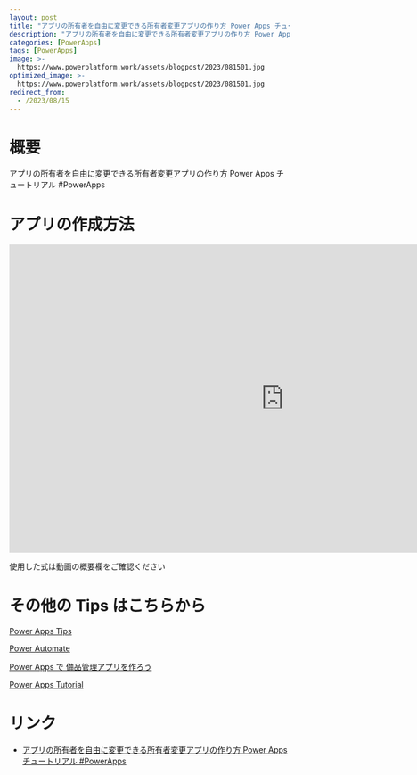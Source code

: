 ```yaml
---
layout: post
title: "アプリの所有者を自由に変更できる所有者変更アプリの作り方 Power Apps チュートリアル #PowerApps"
description: "アプリの所有者を自由に変更できる所有者変更アプリの作り方 Power Apps チュートリアル #PowerAppsを動画で分かりやすく解説"
categories: [PowerApps]
tags: [PowerApps]
image: >-
  https://www.powerplatform.work/assets/blogpost/2023/081501.jpg
optimized_image: >-
  https://www.powerplatform.work/assets/blogpost/2023/081501.jpg
redirect_from:
  - /2023/08/15
---
```



#  概要

アプリの所有者を自由に変更できる所有者変更アプリの作り方 Power Apps チュートリアル #PowerApps


# アプリの作成方法

<iframe width="983" height="553" src="https://www.youtube.com/embed/IVin8bOJrPo" title="YouTube video player" frameborder="0" allow="accelerometer; autoplay; clipboard-write; encrypted-media; gyroscope; picture-in-picture" allowfullscreen></iframe>


使用した式は動画の概要欄をご確認ください


# その他の Tips はこちらから

[Power Apps Tips](https://www.youtube.com/watch?v=VrAQf3JQ7yM&list=PLVhFi1fb3DqakSLVMn22DDcySXh9jtzi- )


[Power Automate](https://www.youtube.com/watch?v=-YnJYT0ASEM&list=PLVhFi1fb3Dqbzic6GieqnLFgD3aTj-eHA)


[Power Apps で 備品管理アプリを作ろう](https://www.youtube.com/playlist?list=PLVhFi1fb3DqZM3HKb8Hea6XEL96990Fyn)


[Power Apps Tutorial](https://www.youtube.com/playlist?list=PLVhFi1fb3DqalxpL974VvAJvV4iWoSbe_)


# リンク


- [アプリの所有者を自由に変更できる所有者変更アプリの作り方 Power Apps チュートリアル #PowerApps](https://www.youtube.com/watch?v=IVin8bOJrPo)

